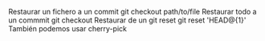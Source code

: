 Restaurar un fichero a un commit                    git checkout <commit> path/to/file
Restaurar todo a un commmit                         git checkout <commit>
Restaurar de un git reset                           git reset 'HEAD@{1}'
  También podemos usar cherry-pick
